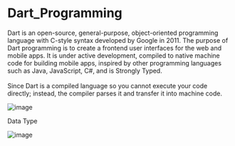 ##

<h1>Dart_Programming</h1>
  Dart is an open-source, general-purpose, object-oriented programming language with C-style syntax developed by Google in 2011. The purpose of Dart programming is to create a frontend user interfaces for the web and mobile apps. It is under active development, compiled to native machine code for building mobile apps, inspired by other programming languages such as Java, JavaScript, C#, and is Strongly Typed. 
<br><br>Since Dart is a compiled language so you cannot execute your code directly; instead, the compiler parses it and transfer it into machine code.

![image](https://github.com/Priyush02K/Dart_Programming/assets/124695270/df5ec493-4b6d-4d9e-ae9b-c3730e73a76d)

Data Type

![image](https://github.com/Priyush02K/Dart_Programming/assets/124695270/88530a38-bb7d-42f2-8f44-b54a5f32926f)
